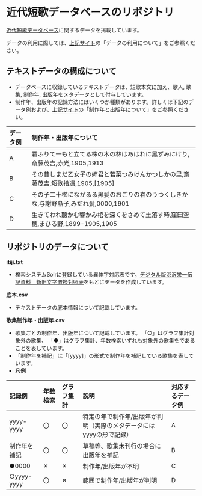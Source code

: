 
# 近代短歌データベースのリポジトリ
[近代短歌データベース](http://kindaitankadatabase.com/)に関するデータを掲載しています。

データの利用に際しては、[上記サイト](http://kindaitankadatabase.com/)の「データの利用について」をご参照ください。  



## テキストデータの構成について
- データベースに収録しているテキストデータは、短歌本文に加え、歌人, 歌集, 制作年, 出版年をメタデータとして付与しています。  
- 制作年、出版年の記録方法にはいくつか種類があります。詳しくは下記のデータ例および、[上記サイト](http://kindaitankadatabase.com/)の「制作年と出版年について」をご参照ください。



| データ例 | 制作年・出版年について |
| :--- | :--- | 
| A|霜ふりて一もと立てる株の木の林はあはれに黑ずみにけり,斎藤茂吉,赤光,1905,1913 | 制作年、出版年が判明 |
| B|その昔しまだ乙女子の姉君と若菜つみけんかつしかの里,斎藤茂吉,短歌拾遺,1905,\[1905\] | 制作年が1905年と判明、未刊行（歌集未収録歌）のため出版年は制作年を補記 |
| C|その子二十櫛にながるる黑髮のおごりの春のうつくしきかな,与謝野晶子,みだれ髪,0000,1901 | 制作年が不明のため「0000」、 出版年は判明 |
| D|生きてわれ聽かむ響かみ棺を深くをさめて土落す時,窪田空穂,まひる野,1899-1905,1905 | 制作年が1897年から1901の間と判明、出版年も判明 |



## リポジトリのデータについて
**itiji.txt**

- 検索システムSolrに登録している異体字対応表です。[デジタル版渋沢栄一伝記資料　新旧文字置換対照表](https://eiichi.shibusawa.or.jp/denkishiryo/digital/main/index.php?kanji)をもとにデータを作成しています。

**底本.csv** 

- テキストデータの底本情報について記載しています。

**歌集制作年・出版年.csv**

- 歌集ごとの制作年、出版年について記載しています。 「○」はグラフ集計対象外の歌集、 「●」はグラフ集計、年数検索いずれも対象外の歌集をであることを表しています。
- 「制作年を補記」は「[yyyy]」の形式で制作年を補記している歌集を表しています。
- **凡例**

| 記録例 | 年数検索 | グラフ集計 |説明|対応するデータ例|
| :--- | :--- | :--- |:--- |:--- |
| yyyy-yyyy | 〇 | 〇 |特定の年で制作年/出版年が判明（実際のメタデータにはyyyyの形で記録）|A|
| 制作年を補記 | 〇 | 〇 |草稿等、歌集未刊行の場合に出版年を補記|B|
| ●0000 | ✕ | ✕ |制作年/出版年が不明|C|
| ○yyyy-yyyy| 〇 | ✕ |範囲で制作年/出版年が判明|D|
